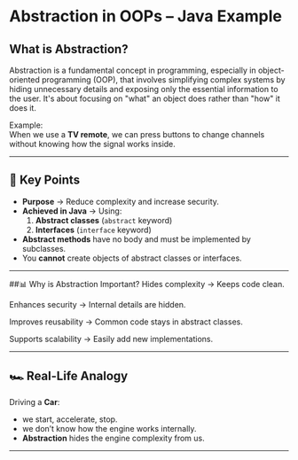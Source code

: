 # Abstraction in OOPs – Java Example

##  What is Abstraction?
Abstraction is a fundamental concept in programming, especially in object-oriented programming (OOP), that involves simplifying complex systems by hiding unnecessary details and exposing only the essential information to the user. It's about focusing on "what" an object does rather than "how" it does it. 

Example:  
When we use a **TV remote**, we can press buttons to change channels without knowing how the signal works inside.

---

## 🎯 Key Points
- **Purpose** → Reduce complexity and increase security.
- **Achieved in Java** → Using:
  1. **Abstract classes** (`abstract` keyword)
  2. **Interfaces** (`interface` keyword)
- **Abstract methods** have no body and must be implemented by subclasses.
- You **cannot** create objects of abstract classes or interfaces.

---

##📊 Why is Abstraction Important?
Hides complexity → Keeps code clean.

Enhances security → Internal details are hidden.

Improves reusability → Common code stays in abstract classes.

Supports scalability → Easily add new implementations.

---

## 🏎 Real-Life Analogy
Driving a **Car**:
- we start, accelerate, stop.
- we don’t know how the engine works internally.
- **Abstraction** hides the engine complexity from us.

---



